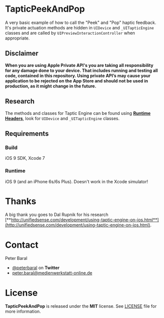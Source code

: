 # TapticPeekAndPop

A very basic example of how to call the "Peek" and "Pop" haptic feedback. 
It's private actuation methods are hidden in `UIDevice` and `_UITapticEngine` classes and are called by `UIPreviewInteractionController` when appropriate.

## Disclaimer

**When you are using Apple Private API's you are taking all responsibility for any damage done to your device. That includes running and testing all code, contained in this repository.
Using private API’s may cause your application to be rejected on the App Store and should not be used in production, as it might change in the future.**

## Research

The methods and classes for Taptic Engine can be found using [**Runtime Headers**](https://github.com/nst/iOS-Runtime-Headers), look for `UIDevice` and `_UITapticEngine` classes.


## Requirements

### Build

iOS 9 SDK, Xcode 7

### Runtime

iOS 9 (and an iPhone 6s/6s Plus). Doesn't work in the Xcode simulator!

# Thanks

A big thank you goes to Dal Rupnik for his research
[**http://unifiedsense.com/development/using-taptic-engine-on-ios.html**](http://unifiedsense.com/development/using-taptic-engine-on-ios.html).

Contact
======

Peter Baral

- [@peterbaral](https://twitter.com/peterbaral) on **Twitter**
- [peter.baral@medienwerkstatt-online.de](mailto:peter.baral@medienwerkstatt-online.de)

License
======

**TapticPeekAndPop** is released under the **MIT** license. See [LICENSE](https://github.com/peterbaral/TapticPeekAndPop/blob/master/LICENSE.txt) file for more information.
